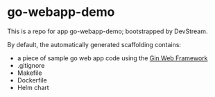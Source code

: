 # go-webapp-demo

This is a repo for app go-webapp-demo; bootstrapped by DevStream.

By default, the automatically generated scaffolding contains:

- a piece of sample go web app code using the [Gin Web Framework](https://github.com/gin-gonic/gin)
- .gitignore
- Makefile
- Dockerfile
- Helm chart
